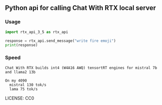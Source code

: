 ## Python api for calling Chat With RTX local server

### Usage
```python
import rtx_api_3_5 as rtx_api

response = rtx_api.send_message("write fire emoji")
print(response)
```


### Speed
```
Chat With RTX builds int4 (W4A16 AWQ) tensortRT engines for mistral 7b and llama2 13b

On my 4090
  mistral 130 tok/s
  lama 75 tok/s
```


LICENSE: CC0
